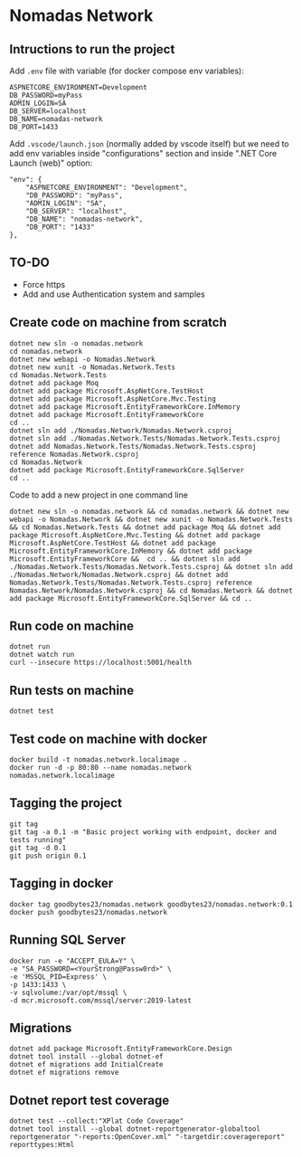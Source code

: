 # Nomadas Network

## Intructions to run the project

Add `.env` file with variable (for docker compose env variables):

    ASPNETCORE_ENVIRONMENT=Development
    DB_PASSWORD=myPass
    ADMIN_LOGIN=SA
    DB_SERVER=localhost
    DB_NAME=nomadas-network
    DB_PORT=1433

Add `.vscode/launch.json` (normally added by vscode itself) but we need to add env variables inside "configurations" section and inside ".NET Core Launch (web)" option:

    "env": {
        "ASPNETCORE_ENVIRONMENT": "Development",
        "DB_PASSWORD": "myPass",
        "ADMIN_LOGIN": "SA",
        "DB_SERVER": "localhost",
        "DB_NAME": "nomadas-network",
        "DB_PORT": "1433"
    },

## TO-DO

- Force https
- Add and use Authentication system and samples

## Create code on machine from scratch

    dotnet new sln -o nomadas.network
    cd nomadas.network
    dotnet new webapi -o Nomadas.Network
    dotnet new xunit -o Nomadas.Network.Tests
    cd Nomadas.Network.Tests
    dotnet add package Moq
    dotnet add package Microsoft.AspNetCore.TestHost
    dotnet add package Microsoft.AspNetCore.Mvc.Testing
    dotnet add package Microsoft.EntityFrameworkCore.InMemory
    dotnet add package Microsoft.EntityFrameworkCore
    cd ..
    dotnet sln add ./Nomadas.Network/Nomadas.Network.csproj
    dotnet sln add ./Nomadas.Network.Tests/Nomadas.Network.Tests.csproj
    dotnet add Nomadas.Network.Tests/Nomadas.Network.Tests.csproj reference Nomadas.Network.csproj
    cd Nomadas.Network
    dotnet add package Microsoft.EntityFrameworkCore.SqlServer
    cd ..

Code to add a new project in one command line

    dotnet new sln -o nomadas.network && cd nomadas.network && dotnet new webapi -o Nomadas.Network && dotnet new xunit -o Nomadas.Network.Tests && cd Nomadas.Network.Tests && dotnet add package Moq && dotnet add package Microsoft.AspNetCore.Mvc.Testing && dotnet add package Microsoft.AspNetCore.TestHost && dotnet add package Microsoft.EntityFrameworkCore.InMemory && dotnet add package Microsoft.EntityFrameworkCore &&  cd .. && dotnet sln add ./Nomadas.Network.Tests/Nomadas.Network.Tests.csproj && dotnet sln add ./Nomadas.Network/Nomadas.Network.csproj && dotnet add Nomadas.Network.Tests/Nomadas.Network.Tests.csproj reference Nomadas.Network/Nomadas.Network.csproj && cd Nomadas.Network && dotnet add package Microsoft.EntityFrameworkCore.SqlServer && cd ..

## Run code on machine

    dotnet run
    dotnet watch run
    curl --insecure https://localhost:5001/health

## Run tests on machine

    dotnet test

## Test code on machine with docker

    docker build -t nomadas.network.localimage .
    docker run -d -p 80:80 --name nomadas.network nomadas.network.localimage

## Tagging the project

    git tag
    git tag -a 0.1 -m "Basic project working with endpoint, docker and tests running"
    git tag -d 0.1
    git push origin 0.1

## Tagging in docker

    docker tag goodbytes23/nomadas.network goodbytes23/nomadas.network:0.1
    docker push goodbytes23/nomadas.network

## Running SQL Server

    docker run -e "ACCEPT_EULA=Y" \
    -e "SA_PASSWORD=<YourStrong@Passw0rd>" \
    -e 'MSSQL_PID=Express' \
    -p 1433:1433 \
    -v sqlvolume:/var/opt/mssql \
    -d mcr.microsoft.com/mssql/server:2019-latest

## Migrations

    dotnet add package Microsoft.EntityFrameworkCore.Design
    dotnet tool install --global dotnet-ef
    dotnet ef migrations add InitialCreate
    dotnet ef migrations remove

## Dotnet report test coverage

    dotnet test --collect:"XPlat Code Coverage"
    dotnet tool install --global dotnet-reportgenerator-globaltool
    reportgenerator "-reports:OpenCover.xml" "-targetdir:coveragereport" reporttypes:Html
